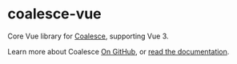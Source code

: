 # coalesce-vue

Core Vue library for [Coalesce](https://github.com/IntelliTect/Coalesce), supporting Vue 3.

Learn more about Coalesce [On GitHub](https://github.com/IntelliTect/Coalesce), or [read the documentation](https://intellitect.github.io/Coalesce/stacks/vue/overview.html).
